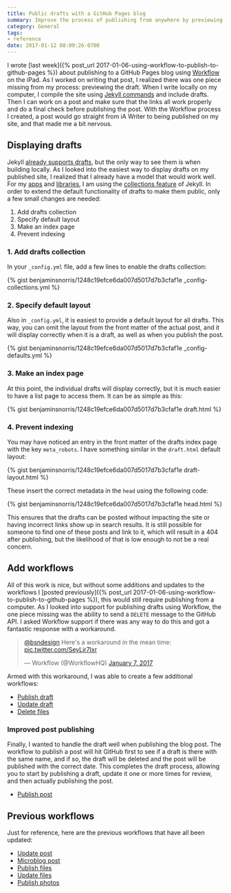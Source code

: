 ```yaml
---
title: Public drafts with a GitHub Pages blog
summary: Improve the process of publishing from anywhere by previewing drafts on your actual site
category: General
tags:
- reference
date: 2017-01-12 08:09:26-0700
---
```



I wrote [last week]({% post_url 2017-01-06-using-workflow-to-publish-to-github-pages %}) about publishing to a GitHub Pages blog using [Workflow](https://workflow.is) on the iPad. As I worked on writing that post, I realized there was one piece missing from my process: previewing the draft. When I write locally on my computer, I compile the site using [Jekyll commands](https://jekyllrb.com/docs/usage/) and include drafts. Then I can work on a post and make sure that the links all work properly and do a final check before publishing the post. With the Workflow process I created, a post would go straight from iA Writer to being published on my site, and that made me a bit nervous.

## Displaying drafts
Jekyll [already supports drafts](https://jekyllrb.com/docs/drafts/), but the only way to see them is when building locally. As I looked into the easiest way to display drafts on my published site, I realized that I already have a model that would work well. For my [apps](/apps) and [libraries](/libraries), I am using the [collections feature](https://jekyllrb.com/docs/collections/) of Jekyll. In order to extend the default functionality of drafts to make them public, only a few small changes are needed:

1. Add drafts collection
2. Specify default layout
3. Make an index page
4. Prevent indexing

### 1. Add drafts collection
In your `_config.yml` file, add a few lines to enable the drafts collection:

{% gist benjaminsnorris/1248c19efce6da007d5017d7b3cfaf1e _config-collections.yml %}


### 2. Specify default layout
Also in `_config.yml`, it is easiest to provide a default layout for all drafts. This way, you can omit the layout from the front matter of the actual post, and it will display correctly when it is a draft, as well as when you publish the post.

{% gist benjaminsnorris/1248c19efce6da007d5017d7b3cfaf1e _config-defaults.yml %}


### 3. Make an index page
At this point, the individual drafts will display correctly, but it is much easier to have a list page to access them. It can be as simple as this:

{% gist benjaminsnorris/1248c19efce6da007d5017d7b3cfaf1e draft.html %}


### 4. Prevent indexing
You may have noticed an entry in the front matter of the drafts index page with the key `meta_robots`. I have something similar in the `draft.html` default layout:

{% gist benjaminsnorris/1248c19efce6da007d5017d7b3cfaf1e draft-layout.html %}

These insert the correct metadata in the `head` using the following code:

{% gist benjaminsnorris/1248c19efce6da007d5017d7b3cfaf1e head.html %}

This ensures that the drafts can be posted without impacting the site or having incorrect links show up in search results. It is still possible for someone to find one of these posts and link to it, which will result in a 404 after publishing, but the likelihood of that is low enough to not be a real concern.


## Add workflows
All of this work is nice, but without some additions and updates to the workflows I [posted previously]({% post_url 2017-01-06-using-workflow-to-publish-to-github-pages %}), this would still require publishing from a computer. As I looked into support for publishing drafts using Workflow, the one piece missing was the ability to send a `DELETE` message to the GitHub API. I asked Workflow support if there was any way to do this and got a fantastic response with a workaround.

<blockquote class="twitter-tweet" data-theme="dark"><p lang="en" dir="ltr"><a href="https://twitter.com/bsndesign">@bsndesign</a> Here&#39;s a workaround in the mean time: <a href="https://t.co/SeyLjr7Ixr">pic.twitter.com/SeyLjr7Ixr</a></p>&mdash; Workflow (@WorkflowHQ) <a href="https://twitter.com/WorkflowHQ/status/817639735183036416">January 7, 2017</a></blockquote> <script async src="//platform.twitter.com/widgets.js" charset="utf-8"></script>

Armed with this workaround, I was able to create a few additional workflows:

- [Publish draft](/resources/publish-draft-to-github.wflow)
- [Update draft](/resources/update-draft-on-github.wflow)
- [Delete files](/resources/delete-files-on-github.wflow)


### Improved post publishing
Finally, I wanted to handle the draft well when publishing the blog post. The workflow to publish a post will hit GitHub first to see if a draft is there with the same name, and if so, the draft will be deleted and the post will be published with the correct date. This completes the draft process, allowing you to start by publishing a draft, update it one or more times for review, and then actually publishing the post.

- [Publish post](/resources/publish-blog-post-to-github.wflow)


## Previous workflows
Just for reference, here are the previous workflows that have all been updated:

- [Update post](/resources/update-blog-post-on-github.wflow)
- [Microblog post](/resources/microblog-post-to-github.wflow)
- [Publish files](/resources/publish-files-to-github.wflow)
- [Update files](/resources/update-files-on-github.wflow)
- [Publish photos](/resources/publish-photos-to-github.wflow)

